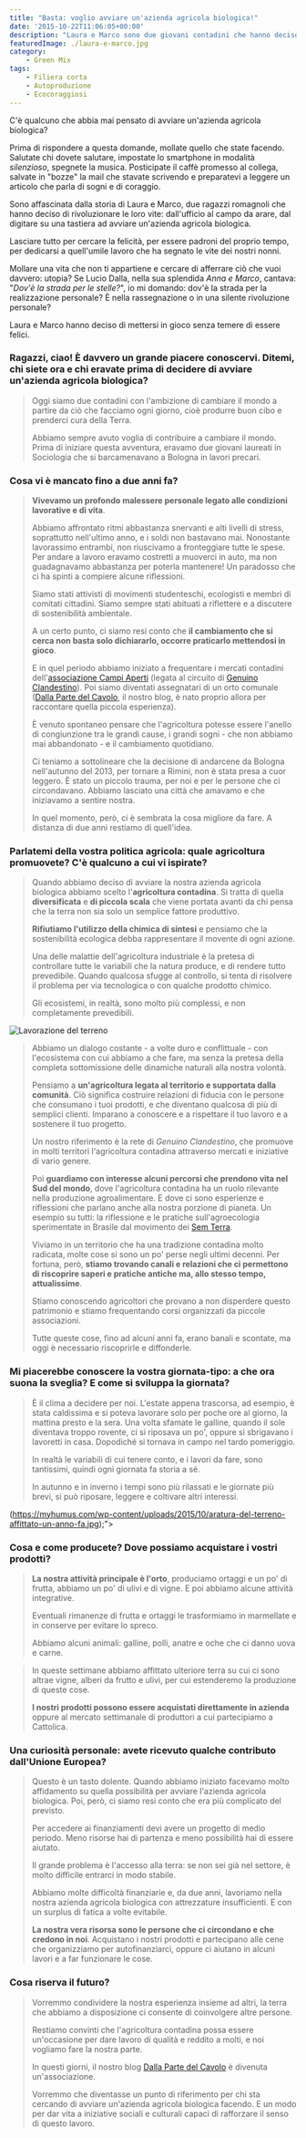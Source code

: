 ```yaml
---
title: "Basta: voglio avviare un'azienda agricola biologica!"
date: '2015-10-22T11:06:05+00:00'
description: "Laura e Marco sono due giovani contadini che hanno deciso di licenziarsi e di avviare un'azienda agricola biologica."
featuredImage: ./laura-e-marco.jpg
category:
    - Green Mix
tags:
    - Filiera corta
    - Autoproduzione
    - Ecocoraggiosi
---
```


C'è qualcuno che abbia mai pensato di avviare un'azienda agricola biologica?

Prima di rispondere a questa domande, mollate quello che state facendo. Salutate chi dovete salutare, impostate lo smartphone in modalità _silenzioso_, spegnete la musica. Posticipate il caffè promesso al collega, salvate in "bozze" la mail che stavate scrivendo e preparatevi a leggere un articolo che parla di sogni e di coraggio.

Sono affascinata dalla storia di Laura e Marco, due ragazzi romagnoli che hanno deciso di rivoluzionare le loro vite: dall'ufficio al campo da arare, dal digitare su una tastiera ad avviare un'azienda agricola biologica.

Lasciare tutto per cercare la felicità, per essere padroni del proprio tempo, per dedicarsi a quell'umile lavoro che ha segnato le vite dei nostri nonni.

Mollare una vita che non ti appartiene e cercare di afferrare ciò che vuoi davvero: utopia?
Se Lucio Dalla, nella sua splendida _Anna e Marco_, cantava: "_Dov'è la strada per le stelle?_", io mi domando: dov'è la strada per la realizzazione personale? È nella rassegnazione o in una silente rivoluzione personale?

Laura e Marco hanno deciso di mettersi in gioco senza temere di essere felici.

### Ragazzi, ciao! È davvero un grande piacere conoscervi. Ditemi, chi siete ora e chi eravate prima di decidere di avviare un'azienda agricola biologica?

> Oggi siamo due contadini con l'ambizione di cambiare il mondo a partire da ciò che facciamo ogni giorno, cioè produrre buon cibo e prenderci cura della Terra.
>
> Abbiamo sempre avuto voglia di contribuire a cambiare il mondo. Prima di iniziare questa avventura, eravamo due giovani laureati in Sociologia che si barcamenavano a Bologna in lavori precari.

### Cosa vi è mancato fino a due anni fa?

> **Vivevamo un profondo malessere personale legato alle condizioni lavorative e di vita**.
>
> Abbiamo affrontato ritmi abbastanza snervanti e alti livelli di stress, soprattutto nell'ultimo anno, e i soldi non bastavano mai. Nonostante lavorassimo entrambi, non riuscivamo a fronteggiare tutte le spese. Per andare a lavoro eravamo costretti a muoverci in auto, ma non guadagnavamo abbastanza per poterla mantenere! Un paradosso che ci ha spinti a compiere alcune riflessioni.
>
> Siamo stati attivisti di movimenti studenteschi, ecologisti e membri di comitati cittadini. Siamo sempre stati abituati a riflettere e a discutere di sostenibilità ambientale.
>
> A un certo punto, ci siamo resi conto che **il cambiamento che si cerca non basta solo dichiararlo, occorre praticarlo mettendosi in gioco**.
>
> E in quel periodo abbiamo iniziato a frequentare i mercati contadini dell'[associazione Campi Aperti](http://www.campiaperti.org) (legata al circuito di [Genuino Clandestino](https://genuinoclandestino.noblogs.org)). Poi siamo diventati assegnatari di un orto comunale ([Dalla Parte del Cavolo](https://dallapartedelcavolo.wordpress.com), il nostro blog, è nato proprio allora per raccontare quella piccola esperienza).
>
> È venuto spontaneo pensare che l'agricoltura potesse essere l'anello di congiunzione tra le grandi cause, i grandi sogni - che non abbiamo mai abbandonato - e il cambiamento quotidiano.
>
> Ci teniamo a sottolineare che la decisione di andarcene da Bologna nell'autunno del 2013, per tornare a Rimini, non è stata presa a cuor leggero. È stato un piccolo trauma, per noi e per le persone che ci circondavano. Abbiamo lasciato una città che amavamo e che iniziavamo a sentire nostra.
>
> In quel momento, però, ci è sembrata la cosa migliore da fare. A distanza di due anni restiamo di quell'idea.

### Parlatemi della vostra politica agricola: quale agricoltura promuovete? C'è qualcuno a cui vi ispirate?

> Quando abbiamo deciso di avviare la nostra azienda agricola biologica abbiamo scelto l'**agricoltura contadina**. Si tratta di quella **diversificata** e **di piccola scala** che viene portata avanti da chi pensa che la terra non sia solo un semplice fattore produttivo.
>
> **Rifiutiamo l'utilizzo della chimica di sintesi** e pensiamo che la sostenibilità ecologica debba rappresentare il movente di ogni azione.
>
> Una delle malattie dell'agricoltura industriale è la pretesa di controllare tutte le variabili che la natura produce, e di rendere tutto prevedibile. Quando qualcosa sfugge al controllo, si tenta di risolvere il problema per via tecnologica o con qualche prodotto chimico.
>
> Gli ecosistemi, in realtà, sono molto più complessi, e non completamente prevedibili.

![Lavorazione del terreno](./lavorazione-terreno.jpg)

> Abbiamo un dialogo costante - a volte duro e conflittuale - con l'ecosistema con cui abbiamo a che fare, ma senza la pretesa della completa sottomissione delle dinamiche naturali alla nostra volontà.
>
> Pensiamo a **un'agricoltura legata al territorio e supportata dalla comunità**. Ciò significa costruire relazioni di fiducia con le persone che consumano i tuoi prodotti, e che diventano qualcosa di più di semplici clienti. Imparano a conoscere e a rispettare il tuo lavoro e a sostenere il tuo progetto.
>
> Un nostro riferimento è la rete di _Genuino Clandestino_, che promuove in molti territori l'agricoltura contadina attraverso mercati e iniziative di vario genere.
>
> Poi **guardiamo con interesse alcuni percorsi che prendono vita nel Sud del mondo**, dove l'agricoltura contadina ha un ruolo rilevante nella produzione agroalimentare. E dove ci sono esperienze e riflessioni che parlano anche alla nostra porzione di pianeta. Un esempio su tutti: la riflessione e le pratiche sull'agroecologia sperimentate in Brasile dal movimento dei [Sem Terra](http://www.mst.org.br).
>
> Viviamo in un territorio che ha una tradizione contadina molto radicata, molte cose si sono un po' perse negli ultimi decenni. Per fortuna, però, **stiamo trovando canali e relazioni che ci permettono di riscoprire saperi e pratiche antiche ma, allo stesso tempo, attualissime**.
>
> Stiamo conoscendo agricoltori che provano a non disperdere questo patrimonio e stiamo frequentando corsi organizzati da piccole associazioni.
>
> Tutte queste cose, fino ad alcuni anni fa, erano banali e scontate, ma oggi è necessario riscoprirle e diffonderle.

### Mi piacerebbe conoscere la vostra giornata-tipo: a che ora suona la sveglia? E come si sviluppa la giornata?

> È il clima a decidere per noi. L'estate appena trascorsa, ad esempio, è stata caldissima e si poteva lavorare solo per poche ore al giorno, la mattina presto e la sera. Una volta sfamate le galline, quando il sole diventava troppo rovente, ci si riposava un po', oppure si sbrigavano i lavoretti in casa. Dopodiché si tornava in campo nel tardo pomeriggio.
>
> In realtà le variabili di cui tenere conto, e i lavori da fare, sono tantissimi, quindi ogni giornata fa storia a sé.
>
> In autunno e in inverno i tempi sono più rilassati e le giornate più brevi, si può riposare, leggere e coltivare altri interessi.

(https://myhumus.com/wp-content/uploads/2015/10/aratura-del-terreno-affittato-un-anno-fa.jpg);">

<div class="et_pb_slide" style="background: url(https://myhumus.com/wp-content/uploads/2015/10/semine.jpg);">
<div class="et_pb_slide" style="background: url(https://myhumus.com/wp-content/uploads/2015/10/trapianto.jpg);">

### Cosa e come producete? Dove possiamo acquistare i vostri prodotti?

> **La nostra attività principale è l'orto**, produciamo ortaggi e un po' di frutta, abbiamo un po' di ulivi e di vigne. E poi abbiamo alcune attività integrative.
>
> Eventuali rimanenze di frutta e ortaggi le trasformiamo in marmellate e in conserve per evitare lo spreco.
>
> Abbiamo alcuni animali: galline, polli, anatre e oche che ci danno uova e carne.

<div class="et_pb_slider et_pb_slider_fullwidth_off et_pb_gallery_post_type"><div class="et_pb_slides"><div class="et_pb_slide" style="background: url(https://myhumus.com/wp-content/uploads/2015/10/anatre-e-oche1.jpg);">
<div class="et_pb_slide" style="background: url(https://myhumus.com/wp-content/uploads/2015/10/anatre-e-oche.jpg);">
<div class="et_pb_slide" style="background: url(https://myhumus.com/wp-content/uploads/2015/10/pulcini.jpg);">

> In queste settimane abbiamo affittato ulteriore terra su cui ci sono altrae vigne, alberi da frutto e ulivi, per cui estenderemo la produzione di queste cose.
>
> **I nostri prodotti possono essere acquistati direttamente in azienda** oppure al mercato settimanale di produttori a cui partecipiamo a Cattolica.

<div class="et_pb_slider et_pb_slider_fullwidth_off et_pb_gallery_post_type"><div class="et_pb_slides"><div class="et_pb_slide" style="background: url(https://myhumus.com/wp-content/uploads/2015/10/verdura.jpg);"><div class="et_pb_slide" style="background: url(https://myhumus.com/wp-content/uploads/2015/10/piantine-di-cavoli1.jpg);"><div class="et_pb_slide" style="background: url(https://myhumus.com/wp-content/uploads/2015/10/raccolta-piselli.jpg);"><div class="et_pb_slide" style="background: url(https://myhumus.com/wp-content/uploads/2015/10/aratura-terreno.jpg);"><div class="et_pb_slide" style="background: url(https://myhumus.com/wp-content/uploads/2015/10/raccolta-scarti-di-potatura.jpg);"><div class="et_pb_slide" style="background: url(https://myhumus.com/wp-content/uploads/2015/10/cavoli-e-radicchi.jpg);">

### Una curiosità personale: avete ricevuto qualche contributo dall'Unione Europea?

> Questo è un tasto dolente. Quando abbiamo iniziato facevamo molto affidamento su quella possibilità per avviare l'azienda agricola biologica. Poi, però, ci siamo resi conto che era più complicato del previsto.
>
> Per accedere ai finanziamenti devi avere un progetto di medio periodo. Meno risorse hai di partenza e meno possibilità hai di essere aiutato.
>
> Il grande problema è l'accesso alla terra: se non sei già nel settore, è molto difficile entrarci in modo stabile.
>
> Abbiamo molte difficoltà finanziarie e, da due anni, lavoriamo nella nostra azienda agricola biologica con attrezzature insufficienti. E con un surplus di fatica a volte evitabile.
>
> **La nostra vera risorsa sono le persone che ci circondano e che credono in noi**. Acquistano i nostri prodotti e partecipano alle cene che organizziamo per autofinanziarci, oppure ci aiutano in alcuni lavori e a far funzionare le cose.

### Cosa riserva il futuro?

> Vorremmo condividere la nostra esperienza insieme ad altri, la terra che abbiamo a disposizione ci consente di coinvolgere altre persone.
>
> Restiamo convinti che l'agricoltura contadina possa essere un'occasione per dare lavoro di qualità e reddito a molti, e noi vogliamo fare la nostra parte.
>
> In questi giorni, il nostro blog [Dalla Parte del Cavolo](https://dallapartedelcavolo.wordpress.com) è divenuta un'associazione.
>
> Vorremmo che diventasse un punto di riferimento per chi sta cercando di avviare un'azienda agricola biologica facendo. E un modo per dar vita a iniziative sociali e culturali capaci di rafforzare il senso di questo lavoro.
